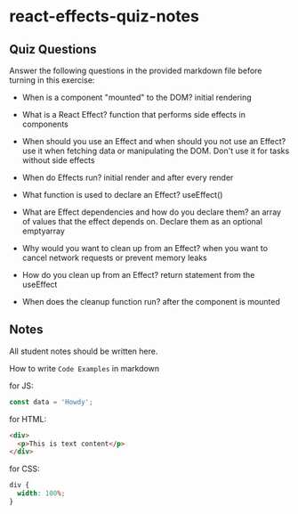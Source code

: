 # react-effects-quiz-notes

## Quiz Questions

Answer the following questions in the provided markdown file before turning in this exercise:

- When is a component "mounted" to the DOM?
  initial rendering

- What is a React Effect?
  function that performs side effects in components

- When should you use an Effect and when should you not use an Effect?
  use it when fetching data or manipulating the DOM. Don't use it for tasks without side effects

- When do Effects run?
  initial render and after every render

- What function is used to declare an Effect?
  useEffect()

- What are Effect dependencies and how do you declare them?
  an array of values that the effect depends on. Declare them as an optional emptyarray

- Why would you want to clean up from an Effect?
  when you want to cancel network requests or prevent memory leaks

- How do you clean up from an Effect?
  return statement from the useEffect

- When does the cleanup function run?
  after the component is mounted

## Notes

All student notes should be written here.

How to write `Code Examples` in markdown

for JS:

```javascript
const data = 'Howdy';
```

for HTML:

```html
<div>
  <p>This is text content</p>
</div>
```

for CSS:

```css
div {
  width: 100%;
}
```

